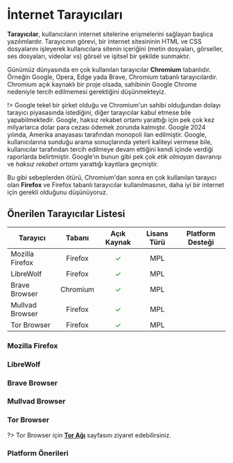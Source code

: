 # İnternet Tarayıcıları

**Tarayıcılar**, kullanıcıların internet sitelerine erişmelerini sağlayan başlıca yazılımlardır. Tarayıcının görevi, bir internet sitesininin HTML ve CSS dosyalarını işleyerek kullanıcılara sitenin içeriğini (metin dosyaları, görseller, ses dosyaları, videolar vs) görsel ve işitsel bir şekilde sunmaktır.

Günümüz dünyasında en çok kullanılan tarayıcılar **Chromium** tabanlıdır. Örneğin Google, Opera, Edge yada Brave, Chromium tabanlı tarayıcılardır. Chromium açık kaynaklı bir proje olsada, sahibinin Google Chrome  nedeniyle tercih edilmemesi gerektiğini düşünmekteyiz.

!> Google tekel bir şirket olduğu ve Chromium'un sahibi olduğundan dolayı tarayıcı piyasasında istediğini, diğer tarayıcılar kabul etmese bile yapabilmektedir. Google, haksız rekabet ortamı yarattığı için pek çok kez milyarlarca dolar para cezası ödemek zorunda kalmıştır. Google 2024 yılında, Amerika anayasası tarafından monopoli ilan edilmiştir. Google, kullanıcılarına sunduğu arama sonuçlarında yeterli kaliteyi vermese bile, kullanıcılar tarafından tercih edilmeye devam ettiğini kendi içinde verdiği raporlarda belirtmiştir. Google'ın bunun gibi pek çok *etik olmayan* davranışı ve *haksız rekabet ortamı* yarattığı kayıtlara geçmiştir. 

Bu gibi sebeplerden ötürü, Chromium'dan sonra en çok kullanılan tarayıcı olan **Firefox** ve Firefox tabanlı tarayıcılar kullanılmasının, daha iyi bir internet için gerekli olduğunu düşünüyoruz.

## Önerilen Tarayıcılar Listesi

| Tarayıcı           | Tabanı          | Açık Kaynak                | Lisans Türü | Platform Desteği                                                                 |
| ------------------ |:---------------:| :-------------------------:| :---------: | :--------------------------------------------------------------------------------: |
| Mozilla Firefox    | Firefox         | <span style="color: green;">✓</span> | MPL         | <i class="fa-brands fa-windows"></i> <i class="fa-brands fa-apple"></i> <i class="fa-brands fa-linux"></i> <i class="fa-brands fa-android"></i> <i class="fa-brands fa-app-store-ios"></i> |
| LibreWolf          | Firefox         | <span style="color: green;">✓</span> | MPL         | <i class="fa-brands fa-windows"></i> <i class="fa-brands fa-apple"></i> <i class="fa-brands fa-linux"></i> |
| Brave Browser      | Chromium        | <span style="color: green;">✓</span> | MPL         | <i class="fa-brands fa-windows"></i> <i class="fa-brands fa-apple"></i> <i class="fa-brands fa-linux"></i> <i class="fa-brands fa-android"></i> <i class="fa-brands fa-app-store-ios"></i> |
| Mullvad Browser    | Firefox         | <span style="color: green;">✓</span> | MPL         | <i class="fa-brands fa-windows"></i> <i class="fa-brands fa-apple"></i> <i class="fa-brands fa-linux"></i> |
| Tor Browser        | Firefox         | <span style="color: green;">✓</span> | MPL         | <i class="fa-brands fa-windows"></i> <i class="fa-brands fa-apple"></i> <i class="fa-brands fa-linux"></i> <i class="fa-brands fa-android"></i> |


### Mozilla Firefox

### LibreWolf

### Brave Browser

### Mullvad Browser

### Tor Browser

?> Tor Browser için [**Tor Ağı**](tor-agi.md) sayfasını ziyaret edebilirsiniz.

### Platform Önerileri

 




